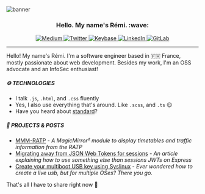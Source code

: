 ![banner](https://user-images.githubusercontent.com/2735603/125301791-9eaa6c80-e32b-11eb-825e-750e8c51674d.JPG)

<h3 align="center">Hello. My name's Rémi. :wave:</h3>

<p align="center">
  <a href="https://closingin.medium.com" target="_blank">
    <img alt="Medium" src="https://img.shields.io/badge/Medium-%2312100E.svg?&style=for-the-badge&logo=medium&logoColor=white" />
  </a>
  <a href="https://twitter.com/closingin_me" target="_blank">
    <img alt="Twitter" src="https://img.shields.io/badge/Twitter-%231DA1F2?&style=for-the-badge&logo=twitter&logoColor=white" />
  </a>
  <a href="https://keybase.io/closingin" target="_blank">
    <img alt="Keybase" src="https://img.shields.io/badge/Keybase-%23389fff?&style=for-the-badge&logo=keybase&logoColor=white" />
  </a>
  <a href="https://www.linkedin.com/in/remiweislinger" target="_blank">
    <img alt="LinkedIn" src="https://img.shields.io/badge/LinkedIn-%230077B5?&style=for-the-badge&logo=linkedin&logoColor=white" />
  </a>
  <a href="https://gitlab.com/closingin" target="_blank">
    <img alt="GitLab" src="https://img.shields.io/badge/GitLab-%23333333?&style=for-the-badge&logo=gitlab&logoColor=white" />
  </a>
</p>

---

Hello! My name's Rémi. I'm a software engineer based in :fr: France, mostly passionate about web development. Besides my work, I'm an OSS advocate and an InfoSec enthusiast!

##### :gear: TECHNOLOGIES

- I talk `.js`, `.html`, and `.css` fluently
- Yes, I also use everything that's around. Like `.scss`, and `.ts` :wink:
- Have you heard about [standard](https://github.com/standard/standard)?

##### :memo: PROJECTS & POSTS

- [MMM-RATP](https://gitlab.com/closingin/mmm-ratp) - _A MagicMirror² module to display timetables and traffic information from the RATP_
- [Migrating away from JSON Web Tokens for sessions](https://closingin.medium.com/migrating-away-from-json-web-tokens-for-sessions-3ee9ce27e51d) - _An article explaining how to use something else than sessions JWTs on Express_
- [Create your multiboot USB key using Syslinux](https://closingin.medium.com/create-your-multiboot-usb-key-using-syslinux-68d922510db4) - _Ever wondered how to create a live usb, but for multiple OSes? There you go._

That's all I have to share right now :slightly_smiling_face: 
